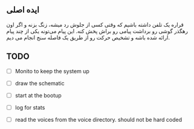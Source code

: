 ## ایده اصلی 

قراره یک تلفن داشته باشیم که وقتی کسی از جلوش رد میشه، زنگ بزنه و اگر اون رهگذر گوشی رو برداشت پیامی رو براش پخش کنه. این پیام می‌تونه یکی از چند پیام ارائه شده باشه و تشخیص حرکت رو از طریق یک فاصله سنج انجام می دیم.

## TODO
- [ ] Monito to keep the system up
- [ ] draw the schematic
- [ ] start at the bootup
- [ ] log for stats
- [ ] read the voices from the voice directory. should not be hard coded

